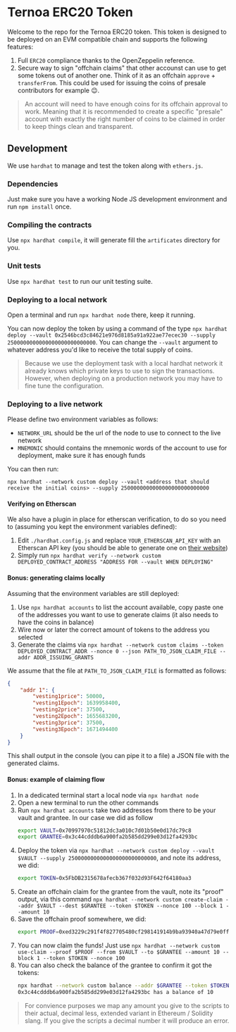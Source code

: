 # Ternoa ERC20 Token
Welcome to the repo for the Ternoa ERC20 token. This token is designed to be deployed on an EVM compatible chain and supports the following features:
1. Full `ERC20` compliance thanks to the OpenZeppelin reference.
2. Secure way to sign "offchain claims" that other accounst can use to get some tokens out of another one. Think of it as an offchain `approve` + `transferFrom`. This could be used for issuing the coins of presale contributors for example :wink:.

> An account will need to have enough coins for its offchain approval to work. Meaning that it is recommended to create a specific "presale" account with exactly the right number of coins to be claimed in order to keep things clean and transparent.

## Development
We use `hardhat` to manage and test the token along with `ethers.js`.

### Dependencies
Just make sure you have a working Node JS development environment and run `npm install` once.

### Compiling the contracts
Use `npx hardhat compile`, it will generate fill the `artificates` directory for you.

### Unit tests
Use `npx hardhat test` to run our unit testing suite.

### Deploying to a local network
Open a terminal and run `npx hardhat node` there, keep it running.

You can now deploy the token by using a command of the type `npx hardhat deploy --vault 0x2546bcd3c84621e976d8185a91a922ae77ecec30 --supply 2500000000000000000000000000`. You can change the `--vault` argument to whatever address you'd like to receive the total supply of coins.

> Because we use the deployment task with a local hardhat network it already knows which private keys to use to sign the transactions. However, when deploying on a production network you may have to fine tune the configuration.

### Deploying to a live network
Please define two environment variables as follows:
- `NETWORK_URL` should be the url of the node to use to connect to the live network
- `MNEMONIC` should contains the mnemonic words of the account to use for deployment, make sure it has enough funds

You can then run:
```
npx hardhat --network custom deploy --vault <address that should receive the initial coins> --supply 2500000000000000000000000000
```

#### Verifying on Etherscan
We also have a plugin in place for etherscan verification, to do so you need to (assuming you kept the environment variables defined):
1. Edit `./hardhat.config.js` and replace `YOUR_ETHERSCAN_API_KEY` with an Etherscan API key (you should be able to generate one on [their website](https://etherscan.io))
2. Simply run `npx hardhat verify --network custom DEPLOYED_CONTRACT_ADDRESS "ADDRESS FOR --vault WHEN DEPLOYING"`

#### Bonus: generating claims locally
Assuming that the environment variables are still deployed:
1. Use `npx hardhat accounts` to list the account available, copy paste one of the addresses you want to use to generate claims (it also needs to have the coins in balance)
2. Wire now or later the correct amount of tokens to the address you selected
3. Generate the claims via `npx hardhat --network custom claims --token DEPLOYED_CONTRACT_ADDR --nonce 0 --json PATH_TO_JSON_CLAIM_FILE --addr ADDR_ISSUING_GRANTS`

We assume that the file at `PATH_TO_JSON_CLAIM_FILE` is formatted as follows:
```json
{
    "addr 1": {
        "vesting1price": 50000,
        "vesting1Epoch": 1639958400,
        "vesting2price": 37500,
        "vesting2Epoch": 1655683200,
        "vesting3price": 37500,
        "vesting3Epoch": 1671494400
    }
}
```

This shall output in the console (you can pipe it to a file) a JSON file with the generated claims.

#### Bonus: example of claiming flow
1. In a dedicated terminal start a local node via `npx hardhat node`
2. Open a new terminal to run the other commands
3. Run `npx hardhat accounts` take two addresses from there to be your vault and grantee. In our case we did as follow
   ```sh
   export VAULT=0x70997970c51812dc3a010c7d01b50e0d17dc79c8
   export GRANTEE=0x3c44cdddb6a900fa2b585dd299e03d12fa4293bc
   ```
4. Deploy the token via `npx hardhat --network custom deploy --vault $VAULT --supply 2500000000000000000000000000`, and note its address, we did:
   ```sh
   export TOKEN=0x5FbDB2315678afecb367f032d93F642f64180aa3
   ```
5. Create an offchain claim for the grantee from the vault, note its "proof" output, via this command `npx hardhat --network custom create-claim --addr $VAULT --dest $GRANTEE --token $TOKEN --nonce 100 --block 1 --amount 10`
6. Save the offchain proof somewhere, we did:
   ```sh
   export PROOF=0xed3229c291f4f827705480cf298141914b9ba93940a47d79e0ff4659bd28253202310ff9bea0e3a4e07c9d794fefccfd31409abee3ee88ad9d97fc32a3133e8f1c
   ```
7. You can now claim the funds! Just use `npx hardhat --network custom use-claim --proof $PROOF --from $VAULT --to $GRANTEE --amount 10 --block 1 --token $TOKEN --nonce 100`
8. You can also check the balance of the grantee to confirm it got the tokens:
   ```sh
   npx hardhat --network custom balance --addr $GRANTEE --token $TOKEN
   0x3c44cdddb6a900fa2b585dd299e03d12fa4293bc has a balance of 10
   ```

> For convience purposes we map any amount you give to the scripts to their actual, decimal less, extended variant in Ethereum / Solidity slang. If you give the scripts a decimal number it will produce an error.